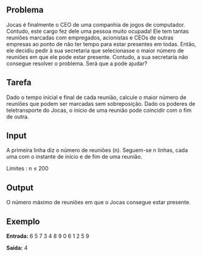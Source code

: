 ## Problema 

Jocas é finalmente o CEO de uma companhia de jogos de computador. Contudo, este cargo fez dele uma pessoa muito ocupada! Ele tem tantas reuniões marcadas com empregados, acionistas e CEOs de outras empresas ao ponto de não ter tempo para estar presentes em todas. Então, ele decidiu pedir à sua secretaria que selecionasse o maior número de reuniões em que ele pode estar presente. Contudo, a sua secretaria não consegue resolver o problema. Será que a pode ajudar?


## Tarefa

Dado o tempo inicial e final de cada reunião, calcule o maior número de reuniões que podem ser marcadas sem sobreposição. Dado os poderes de teletransporte do Jocas, o início de uma reunião pode coincidir com o fim de outra.

## Input

A primeira linha diz o número de reuniões (n). Seguem-se n linhas, cada uma com o instante de início e de fim de uma reunião.

Limites : n ≤ 200

## Output

O número máximo de reuniões em que o Jocas consegue estar presente.

## Exemplo

**Entrada:**
6
5 7
3 4
8 9
0 6
1 2
5 9

**Saída:**
4

